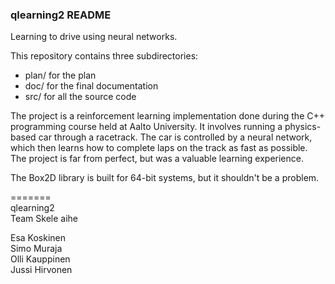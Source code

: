 ### qlearning2 README

Learning to drive using neural networks.

This repository contains three subdirectories:

* plan/ for the plan
* doc/  for the final documentation
* src/  for all the source code

The project is a reinforcement learning implementation done during the C++ programming course held at Aalto University. It involves running a physics-based car through a racetrack. The car is controlled by a neural network, which then learns how to complete laps on the track as fast as possible. The project is far from perfect, but was a valuable learning experience.

The Box2D library is built for 64-bit systems, but it shouldn't be a problem.

=======<br>
qlearning2<br>
Team Skele aihe<br>

Esa Koskinen<br>
Simo Muraja<br>
Olli Kauppinen<br>
Jussi Hirvonen<br>

